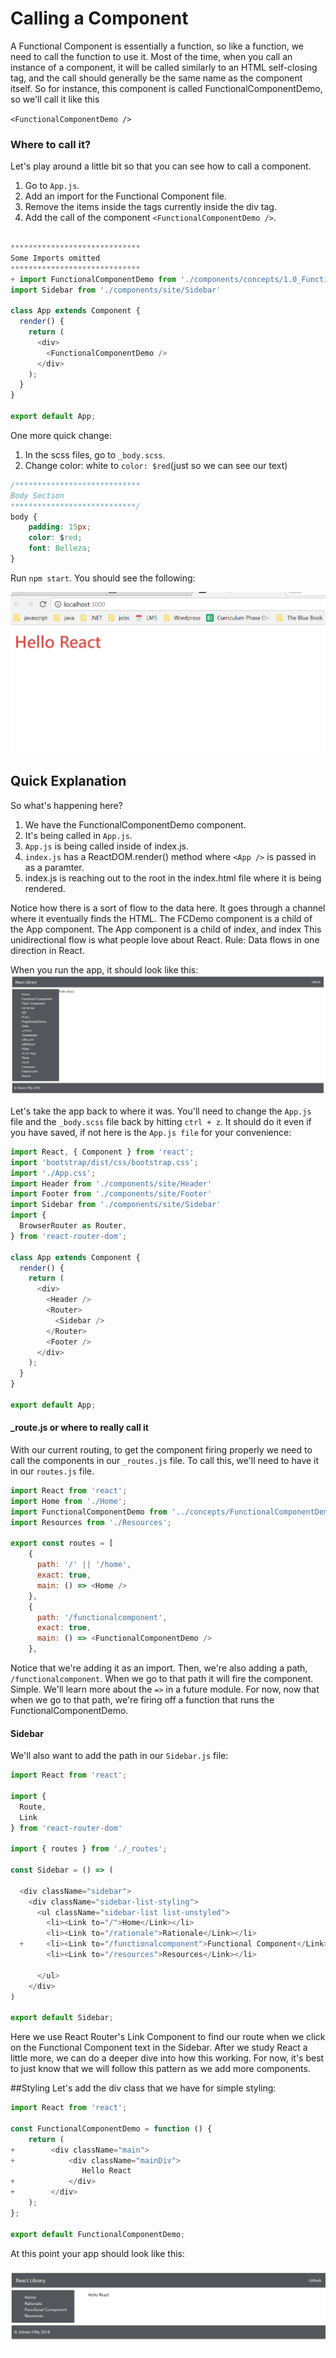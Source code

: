 # Calling a Component
A Functional Component is essentially a function, so like a function, we need to call the function to use it. Most of the time, when you call an instance of a component, it will be called similarly to an HTML self-closing tag, and the call should generally be the same name as the component itself. So for instance, this component is called FunctionalComponentDemo, so we'll call it like this

`<FunctionalComponentDemo />`

### Where to call it?
Let's play around a little bit so that you can see how to call a component. 

1. Go to `App.js`.
2. Add an import for the Functional Component file. 
2. Remove the items inside the tags currently inside the div tag.
3. Add the call of the component `<FunctionalComponentDemo />`. 

```js

*****************************
Some Imports omitted
*****************************
+ import FunctionalComponentDemo from './components/concepts/1.0_FunctionalComponentDemo.js';
import Sidebar from './components/site/Sidebar'

class App extends Component {
  render() {
    return (
      <div>
        <FunctionalComponentDemo />
      </div>
    );
  }
}

export default App;
```

One more quick change:
1. In the scss files, go to `_body.scss`.
2. Change color: white to `color: $red`(just so we can see our text)

```css
/****************************
Body Section
****************************/
body {
    padding: 15px;
    color: $red;
    font: Belleza;
}
```
Run `npm start`. You should see the following:

![functional-component](../../assets/1.0-FunctionalComponent-Demo.PNG)

## Quick Explanation

So what's happening here? 
1. We have the FunctionalComponentDemo component. 
2. It's being called in `App.js`. 
3. `App.js` is being called inside of index.js. 
4. `index.js` has a ReactDOM.render() method where `<App />` is passed in as a paramter.
4. index.js is reaching out to the root in the index.html file where it is being rendered. 

Notice how there is a sort of flow to the data here. It goes through a channel where it eventually finds the HTML. The FCDemo component is a child of the App component. The App component is a child of index, and index This unidirectional flow is what people love about React. 
Rule: Data flows in one direction in React. 
 


When you run the app, it should look like this:
![hello-react](../../assets/4-components-hello-react.PNG)


Let's take the app back to where it was. You'll need to change the `App.js` file and the `_body.scss` file back by hitting `ctrl + z`. It should do it even if you have saved, if not here is the `App.js file` for your convenience:

```js
import React, { Component } from 'react';
import 'bootstrap/dist/css/bootstrap.css';
import './App.css';
import Header from './components/site/Header'
import Footer from './components/site/Footer'
import Sidebar from './components/site/Sidebar'
import {
  BrowserRouter as Router,
} from 'react-router-dom';

class App extends Component {
  render() {
    return (
      <div>
        <Header />
        <Router>
          <Sidebar />
        </Router>
        <Footer />
      </div>
    );
  }
}

export default App;
``` 


#### _route.js or where to really call it
With our current routing, to get the component firing properly we need to call the components in our `_routes.js` file. To call this, we'll need to have it in our `routes.js` file. 

```js
import React from 'react';
import Home from './Home';
import FunctionalComponentDemo from '../concepts/FunctionalComponentDemo'
import Resources from './Resources';

export const routes = [
    {
      path: '/' || '/home',
      exact: true,
      main: () => <Home />
    },
    {
      path: '/functionalcomponent',
      exact: true,
      main: () => <FunctionalComponentDemo />
    },
```
Notice that we're adding it as an import. Then, we're also adding a path, `/functionalcomponent`. When we go to that path it will fire the component. Simple. We'll learn more about the `=>` in a future module. For now, now that when we go to that path, we're firing off a function that runs the FunctionalComponentDemo.

#### Sidebar
We'll also want to add the path in our `Sidebar.js` file:

```js
import React from 'react';

import {
  Route,
  Link
} from 'react-router-dom'

import { routes } from './_routes';

const Sidebar = () => (

  <div className="sidebar">
    <div className="sidebar-list-styling">
      <ul className="sidebar-list list-unstyled">
        <li><Link to="/">Home</Link></li>
        <li><Link to="/rationale">Rationale</Link></li>
  +     <li><Link to="/functionalcomponent">Functional Component</Link></li>
        <li><Link to="/resources">Resources</Link></li>

      </ul>
    </div>
)

export default Sidebar;
```

Here we use React Router's Link Component to find our route when we click on the Functional Component text in the Sidebar. After we study React a little more, we can do a deeper dive into how this working. For now, it's best to just know that we will follow this pattern as we add more components. 

##Styling
Let's add the div class that we have for simple styling: 

```js
import React from 'react';

const FunctionalComponentDemo = function () {
    return (
+        <div className="main">
+            <div className="mainDiv">
                Hello React
+            </div>
+        </div>
    );
};

export default FunctionalComponentDemo;

```

At this point your app should look like this:

![hello-react](../../assets/1.1.2_FC_Hello.PNG)


